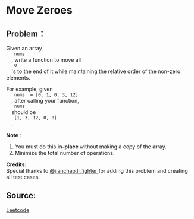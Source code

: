 # Move Zeroes

## Problem：

<div class="question-content">
 <p>
 </p>
 <p>
  Given an array
  <code>
   nums
  </code>
  , write a function to move all
  <code>
   0
  </code>
  's to the end of it while maintaining the relative order of the non-zero elements.
 </p>
 <p>
  For example, given
  <code>
   nums  = [0, 1, 0, 3, 12]
  </code>
  , after calling your function,
  <code>
   nums
  </code>
  should be
  <code>
   [1, 3, 12, 0, 0]
  </code>
  .
 </p>
 <p>
  <b>
   Note
  </b>
  :
  <br/>
 </p>
 <ol>
  <li>
   You must do this
   <b>
    in-place
   </b>
   without making a copy of the array.
  </li>
  <li>
   Minimize the total number of operations.
  </li>
 </ol>
 <p>
  <b>
   Credits:
  </b>
  <br/>
  Special thanks to
  <a href="https://leetcode.com/discuss/user/jianchao.li.fighter">
   @jianchao.li.fighter
  </a>
  for adding this problem and creating all test cases.
 </p>
</div>


## Source:
[Leetcode](https://leetcode.com/problems/move-zeroes/)
